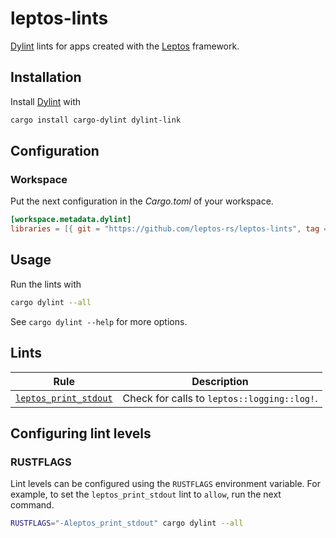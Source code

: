 # leptos-lints

[Dylint] lints for apps created with the [Leptos] framework.

## Installation

Install [Dylint] with

```sh
cargo install cargo-dylint dylint-link
```

## Configuration

### Workspace

Put the next configuration in the _Cargo.toml_ of your workspace.

```toml
[workspace.metadata.dylint]
libraries = [{ git = "https://github.com/leptos-rs/leptos-lints", tag = "v0.1.0" }]
```

## Usage

Run the lints with

```sh
cargo dylint --all
```

See `cargo dylint --help` for more options.

## Lints

| Rule                    | Description                                 |
| ----------------------- | ------------------------------------------- |
| [`leptos_print_stdout`] | Check for calls to `leptos::logging::log!`. |

[`leptos_print_stdout`]: https://github.com/leptos-rs/leptos-lints/tree/main/lints/leptos_print_stdout#readme

## Configuring lint levels

### RUSTFLAGS

Lint levels can be configured using the `RUSTFLAGS` environment variable.
For example, to set the `leptos_print_stdout` lint to `allow`, run the next command.

```sh
RUSTFLAGS="-Aleptos_print_stdout" cargo dylint --all
```

[Dylint]: https://github.com/trailofbits/dylint
[Leptos]: https://leptos.dev
